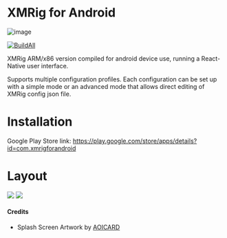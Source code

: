 # XMRig for Android 
![image](https://user-images.githubusercontent.com/97060076/148125819-b093ef76-b7ec-455f-866f-a489b5b53e59.png)

[![BuildAll](https://github.com/XMRig-for-Android/xmrig-for-android/actions/workflows/build-all.yml/badge.svg)](https://github.com/XMRig-for-Android/xmrig-for-android/actions/workflows/build-all.yml)

XMRig ARM/x86 version compiled for android device use, running a React-Native user interface.

Supports multiple configuration profiles. Each configuration can be set up with a simple mode or an advanced mode that allows direct editing of XMRig config json file.

# Installation
Google Play Store link: https://play.google.com/store/apps/details?id=com.xmrigforandroid

# Layout

![](https://i.imgur.com/hIuB6Wo.png) ![](https://i.imgur.com/NqZAZPl.png)

#### Credits
* Splash Screen Artwork by [AOICARD](https://www.reddit.com/user/AOICARD/)

